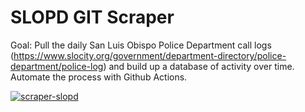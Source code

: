 # SLOPD GIT Scraper

Goal: Pull the daily San Luis Obispo Police Department call logs (https://www.slocity.org/government/department-directory/police-department/police-log) and build up a database of activity over time. Automate the process with Github Actions. 


[![scraper-slopd](https://github.com/nagol/SLOPD_data/actions/workflows/main.yml/badge.svg?branch=main)](https://github.com/nagol/SLOPD_data/actions/workflows/main.yml)
